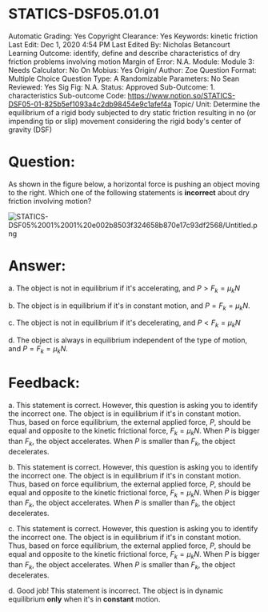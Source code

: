 # STATICS-DSF05.01.01

Automatic Grading: Yes
Copyright Clearance: Yes
Keywords: kinetic friction
Last Edit: Dec 1, 2020 4:54 PM
Last Edited By: Nicholas Betancourt
Learning Outcome: identify, define and describe characteristics of dry friction problems involving motion
Margin of Error: N.A.
Module: Module 3:
Needs Calculator: No
On Mobius: Yes
Origin/ Author: Zoe
Question Format: Multiple Choice
Question Type: A
Randomizable Parameters: No
Sean Reviewed: Yes
Sig Fig: N.A.
Status: Approved
Sub-Outcome: 1. characteristics
Sub-outcome Code: https://www.notion.so/STATICS-DSF05-01-825b5ef1093a4c2db98454e9c1afef4a
Topic/ Unit: Determine the equilibrium of a rigid body subjected to dry static friction resulting in no (or impending tip or slip) movement considering the rigid body's center of gravity (DSF)

# Question:

As shown in the figure below, a horizontal force is pushing an object moving to the right. Which one of the following statements is **incorrect** about dry friction involving motion?

![STATICS-DSF05%2001%2001%20e002b8503f324658b870e17c93df2568/Untitled.png](STATICS-DSF05%2001%2001%20e002b8503f324658b870e17c93df2568/Untitled.png)

# Answer:

a. The object is not in equilibrium if it's accelerating, and $P>F_k=\mu_kN$

b. The object is in equilibrium if it's in constant motion, and $P=F_k=\mu_kN$.

c. The object is not in equilibrium if it's decelerating, and $P<F_k=\mu_kN$

d. The object is always in equilibrium independent of the type of motion, and $P=F_k=\mu_kN$.

# Feedback:

a. This statement is correct. However, this question is asking you to identify the incorrect one. The object is in equilibrium if it's in constant motion. Thus, based on force equilibrium, the external applied force, $P$, should be equal and opposite to the kinetic frictional force, $F_k=\mu_kN$. When $P$  is bigger than $F_k$, the object accelerates. When $P$ is smaller than $F_k$, the object decelerates.

b. This statement is correct. However, this question is asking you to identify the incorrect one. The object is in equilibrium if it's in constant motion. Thus, based on force equilibrium, the external applied force, $P$, should be equal and opposite to the kinetic frictional force, $F_k=\mu_kN$. When $P$  is bigger than $F_k$, the object accelerates. When $P$ is smaller than $F_k$, the object decelerates.

c. This statement is correct. However, this question is asking you to identify the incorrect one. The object is in equilibrium if it's in constant motion. Thus, based on force equilibrium, the external applied force, $P$, should be equal and opposite to the kinetic frictional force, $F_k=\mu_kN$. When $P$  is bigger than $F_k$, the object accelerates. When $P$ is smaller than $F_k$, the object decelerates.

d. Good job! This statement is incorrect. The object is in dynamic equilibrium **only** when it's in **constant** motion.